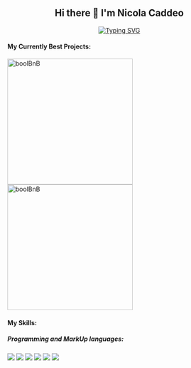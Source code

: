 <h2 align="center"> Hi there 👋 I'm Nicola Caddeo </h2>

<div align="center">
<a href="https://git.io/typing-svg"><img src="https://readme-typing-svg.demolab.com?font=Fira+Code&pause=1000&color=AC1D91&center=true&width=435&lines=NicolaCaddeoDev;Jr.+Full+Stack+Web+Developer" alt="Typing SVG" 
/>
</a>
</div>

<h4> My Currently Best Projects: </h4>

<div align="left">
<a href="https://github.com/Broadcodes/project-boolbnb">
<img width="282" src="https://denvercoder1-github-readme-stats.vercel.app/api/pin/?username=Broadcodes&repo=project-boolbnb&theme=react&bg_color=0a1930&title_color=2f75de&icon_color=F8D866&hide_border=true&show_icons=false" alt="boolBnB">
</a>
<a href="https://github.com/nicolacaddeo/IceTime">
<img width="282" src="https://denvercoder1-github-readme-stats.vercel.app/api/pin/?username=nicolacaddeo&repo=IceTime&theme=react&bg_color=0a1930&title_color=2f75de&icon_color=F8D866&hide_border=true&show_icons=false" alt="boolBnB">
</a>
</div>

<h4> My Skills: </h4>

<h5>Programming and MarkUp languages:</h5>
<img src=https://skillicons.dev/icons?i=html />
<img src=https://skillicons.dev/icons?i=css />
<img src=https://skillicons.dev/icons?i=js />
<img src=https://skillicons.dev/icons?i=java />
<img src=https://skillicons.dev/icons?i=php />
<img src=https://skillicons.dev/icons?i=mysql />



















<!--
**nicolacaddeo/nicolacaddeo** is a ✨ _special_ ✨ repository because its `README.md` (this file) appears on your GitHub profile.

Here are some ideas to get you started:

- 🔭 I’m currently working on ...
- 🌱 I’m currently learning ...
- 👯 I’m looking to collaborate on ...
- 🤔 I’m looking for help with ...
- 💬 Ask me about ...
- 📫 How to reach me: ...
- 😄 Pronouns: ...
- ⚡ Fun fact: ...
-->
